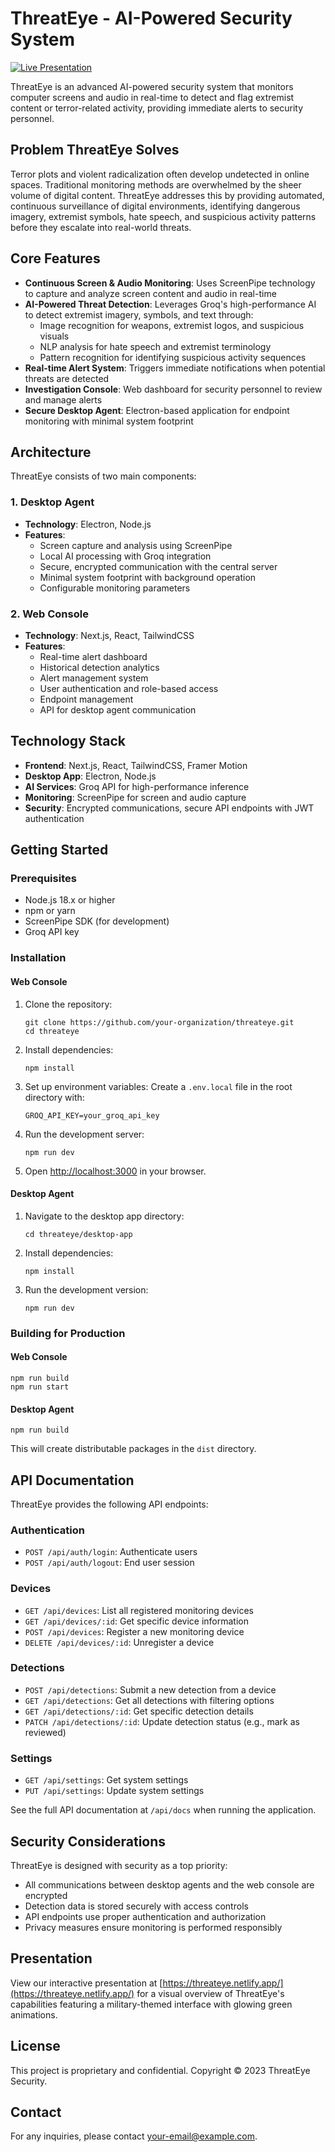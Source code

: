 # ThreatEye - AI-Powered Security System

[![Live Presentation](https://img.shields.io/badge/Live_Presentation-View_Demo-brightgreen)](https://threateye.netlify.app/)

ThreatEye is an advanced AI-powered security system that monitors computer screens and audio in real-time to detect and flag extremist content or terror-related activity, providing immediate alerts to security personnel.

## Problem ThreatEye Solves

Terror plots and violent radicalization often develop undetected in online spaces. Traditional monitoring methods are overwhelmed by the sheer volume of digital content. ThreatEye addresses this by providing automated, continuous surveillance of digital environments, identifying dangerous imagery, extremist symbols, hate speech, and suspicious activity patterns before they escalate into real-world threats.

## Core Features

- **Continuous Screen & Audio Monitoring**: Uses ScreenPipe technology to capture and analyze screen content and audio in real-time
- **AI-Powered Threat Detection**: Leverages Groq's high-performance AI to detect extremist imagery, symbols, and text through:
  - Image recognition for weapons, extremist logos, and suspicious visuals
  - NLP analysis for hate speech and extremist terminology
  - Pattern recognition for identifying suspicious activity sequences
- **Real-time Alert System**: Triggers immediate notifications when potential threats are detected
- **Investigation Console**: Web dashboard for security personnel to review and manage alerts
- **Secure Desktop Agent**: Electron-based application for endpoint monitoring with minimal system footprint

## Architecture

ThreatEye consists of two main components:

### 1. Desktop Agent

- **Technology**: Electron, Node.js
- **Features**:
  - Screen capture and analysis using ScreenPipe
  - Local AI processing with Groq integration
  - Secure, encrypted communication with the central server
  - Minimal system footprint with background operation
  - Configurable monitoring parameters

### 2. Web Console

- **Technology**: Next.js, React, TailwindCSS
- **Features**:
  - Real-time alert dashboard
  - Historical detection analytics
  - Alert management system
  - User authentication and role-based access
  - Endpoint management
  - API for desktop agent communication

## Technology Stack

- **Frontend**: Next.js, React, TailwindCSS, Framer Motion
- **Desktop App**: Electron, Node.js
- **AI Services**: Groq API for high-performance inference
- **Monitoring**: ScreenPipe for screen and audio capture
- **Security**: Encrypted communications, secure API endpoints with JWT authentication

## Getting Started

### Prerequisites

- Node.js 18.x or higher
- npm or yarn
- ScreenPipe SDK (for development)
- Groq API key

### Installation

#### Web Console

1. Clone the repository:
   ```
   git clone https://github.com/your-organization/threateye.git
   cd threateye
   ```

2. Install dependencies:
   ```
   npm install
   ```

3. Set up environment variables:
   Create a `.env.local` file in the root directory with:
   ```
   GROQ_API_KEY=your_groq_api_key
   ```

4. Run the development server:
   ```
   npm run dev
   ```

5. Open [http://localhost:3000](http://localhost:3000) in your browser.

#### Desktop Agent

1. Navigate to the desktop app directory:
   ```
   cd threateye/desktop-app
   ```

2. Install dependencies:
   ```
   npm install
   ```

3. Run the development version:
   ```
   npm run dev
   ```

### Building for Production

#### Web Console
```
npm run build
npm run start
```

#### Desktop Agent
```
npm run build
```
This will create distributable packages in the `dist` directory.

## API Documentation

ThreatEye provides the following API endpoints:

### Authentication
- `POST /api/auth/login`: Authenticate users
- `POST /api/auth/logout`: End user session

### Devices
- `GET /api/devices`: List all registered monitoring devices
- `GET /api/devices/:id`: Get specific device information
- `POST /api/devices`: Register a new monitoring device
- `DELETE /api/devices/:id`: Unregister a device

### Detections
- `POST /api/detections`: Submit a new detection from a device
- `GET /api/detections`: Get all detections with filtering options
- `GET /api/detections/:id`: Get specific detection details
- `PATCH /api/detections/:id`: Update detection status (e.g., mark as reviewed)

### Settings
- `GET /api/settings`: Get system settings
- `PUT /api/settings`: Update system settings

See the full API documentation at `/api/docs` when running the application.

## Security Considerations

ThreatEye is designed with security as a top priority:

- All communications between desktop agents and the web console are encrypted
- Detection data is stored securely with access controls
- API endpoints use proper authentication and authorization
- Privacy measures ensure monitoring is performed responsibly

## Presentation

View our interactive presentation at [https://threateye.netlify.app/](https://threateye.netlify.app/) for a visual overview of ThreatEye's capabilities featuring a military-themed interface with glowing green animations.

## License

This project is proprietary and confidential. Copyright © 2023 ThreatEye Security.

## Contact

For any inquiries, please contact [your-email@example.com](mailto:your-email@example.com).
